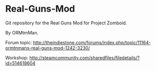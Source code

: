 # Real-Guns-Mod

Git repository for the Real Guns Mod for Project Zomboid.

By ORMtmMan.

Forum topic: 
http://theindiestone.com/forums/index.php/topic/11164-ormtnmans-real-guns-mod-1242-3230/

Workshop:
http://steamcommunity.com/sharedfiles/filedetails/?id=514618604
